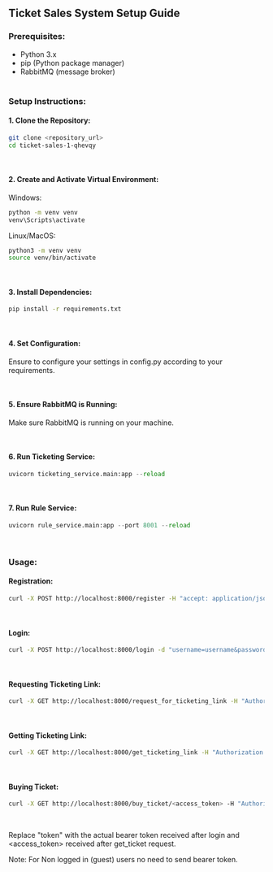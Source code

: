## Ticket Sales System Setup Guide

### Prerequisites:
- Python 3.x
- pip (Python package manager)
- RabbitMQ (message broker)
<br /><br />
### Setup Instructions:

#### 1. Clone the Repository:
```bash
git clone <repository_url>
cd ticket-sales-1-qhevqy
```
<br/>

#### 2. Create and Activate Virtual Environment:

Windows:
```bash
python -m venv venv
venv\Scripts\activate
```

Linux/MacOS:
```bash
python3 -m venv venv
source venv/bin/activate
```
<br/>

#### 3. Install Dependencies:
```bash
pip install -r requirements.txt
```
<br/>

#### 4. Set Configuration:

Ensure to configure your settings in config.py according to your requirements.

<br/>


#### 5. Ensure RabbitMQ is Running:

Make sure RabbitMQ is running on your machine.

<br/>


#### 6. Run Ticketing Service:
```python
uvicorn ticketing_service.main:app --reload
```
<br/>


#### 7. Run Rule Service:
```python
uvicorn rule_service.main:app --port 8001 --reload
```
<br/>

### Usage:

#### Registration:

```bash
curl -X POST http://localhost:8000/register -H "accept: application/json" -H "Content-Type: application/json" -d "{\"username\": \"username\", \"role\": \"standard\", \"password\": \"password\"}"
```
<br/>


#### Login:

```bash
curl -X POST http://localhost:8000/login -d "username=username&password=password"
```
<br/>


#### Requesting Ticketing Link:
```bash
curl -X GET http://localhost:8000/request_for_ticketing_link -H "Authorization: Bearer <token>"
```
<br/>


#### Getting Ticketing Link:
```bash
curl -X GET http://localhost:8000/get_ticketing_link -H "Authorization: Bearer <token>"
```
<br/>


#### Buying Ticket:
```bash
curl -X GET http://localhost:8000/buy_ticket/<access_token> -H "Authorization: Bearer <token>"
```
<br/>

Replace "token" with the actual bearer token received after login and <access_token> received after get_ticket request.
<br />

Note: For Non logged in (guest) users no need to send bearer token.
<br/>

